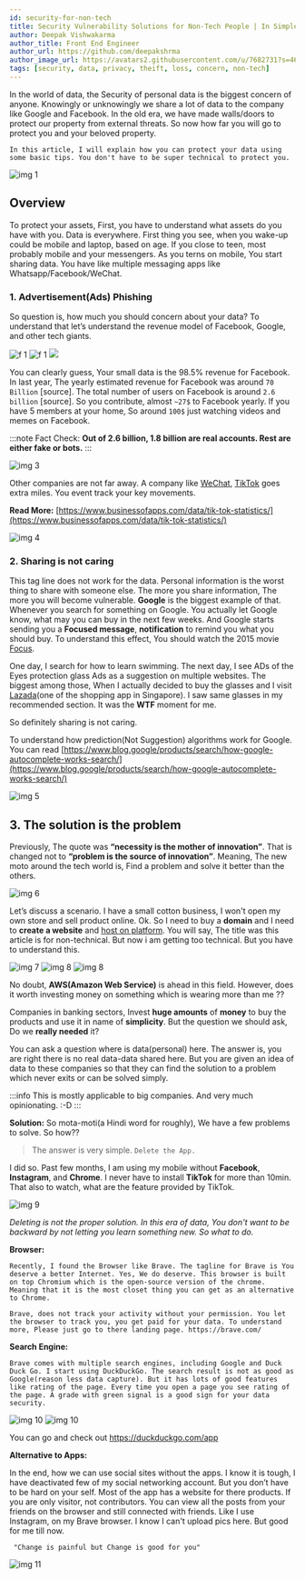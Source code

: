 ```yaml
---
id: security-for-non-tech
title: Security Vulnerability Solutions for Non-Tech People | In Simple Language
author: Deepak Vishwakarma
author_title: Front End Engineer
author_url: https://github.com/deepakshrma
author_image_url: https://avatars2.githubusercontent.com/u/7682731?s=460
tags: [security, data, privacy, theift, loss, concern, non-tech]
---
```


In the world of data, the Security of personal data is the biggest concern of anyone. Knowingly or unknowingly we share a lot of data to the company like Google and Facebook. In the old era, we have made walls/doors to protect our property from external threats. So now how far you will go to protect you and your beloved property.

```text
In this article, I will explain how you can protect your data using some basic tips. You don't have to be super technical to protect you.
```

![img 1](https://miro.medium.com/max/1400/0*8JJZtx7xkP-NL0ZE)

## Overview

To protect your assets, First, you have to understand what assets do you have with you. Data is everywhere. First thing you see, when you wake-up could be mobile and laptop, based on age. If you close to teen, most probably mobile and your messengers. As you terns on mobile, You start sharing data. You have like multiple messaging apps like Whatsapp/Facebook/WeChat.

### 1. Advertisement(Ads) Phishing

So question is, how much you should concern about your data? To understand that let’s understand the revenue model of Facebook, Google, and other tech giants.

![f 1](https://miro.medium.com/max/668/1*_H0IMcKs6bLYZEqeWTnkCA.jpeg)
![f 1](https://miro.medium.com/max/668/1*-3k9OFN1yyljr_yWaIrQRA.jpeg)
![](https://miro.medium.com/max/668/1*NuvXpT2RZqxSgVGCmwcq1Q.jpeg)

You can clearly guess, Your small data is the 98.5% revenue for Facebook. In last year, The yearly estimated revenue for Facebook was around `70 Billion` [source]. The total number of users on Facebook is around `2.6 billion` [source]. So you contribute, almost `~27$` to Facebook yearly. If you have 5 members at your home, So around `100$` just watching videos and memes on Facebook.

:::note Fact Check:
**Out of 2.6 billion, 1.8 billion are real accounts. Rest are either fake or bots.**
:::

![img 3](https://miro.medium.com/max/1400/1*niLh4nQqQYSj6TLebfsAnA.jpeg)

Other companies are not far away. A company like [WeChat](https://en.wikipedia.org/wiki/WeChat), [TikTok](https://en.wikipedia.org/wiki/TikTok) goes extra miles. You event track your key movements.

**Read More:** [https://www.businessofapps.com/data/tik-tok-statistics/](https://www.businessofapps.com/data/tik-tok-statistics/)

![img 4](https://miro.medium.com/max/1400/1*zbQdWBSdO4rl55zwWHbIbg.jpeg)

### 2. Sharing is not caring

This tag line does not work for the data. Personal information is the worst thing to share with someone else. The more you share information, The more you will become vulnerable.
**Google** is the biggest example of that. Whenever you search for something on Google. You actually let Google know, what may you can buy in the next few weeks. And Google starts sending you a **Focused message**, **notification** to remind you what you should buy. To understand this effect, You should watch the 2015 movie [Focus](<https://en.wikipedia.org/wiki/Focus_(2015_film)>).

One day, I search for how to learn swimming. The next day, I see ADs of the Eyes protection glass Ads as a suggestion on multiple websites. The biggest among those, When I actually decided to buy the glasses and I visit [Lazada](https://en.wikipedia.org/wiki/Lazada_Group)(one of the shopping app in Singapore). I saw same glasses in my recommended section. It was the **WTF** moment for me.

So definitely sharing is not caring.

To understand how prediction(Not Suggestion) algorithms work for Google. You can read [https://www.blog.google/products/search/how-google-autocomplete-works-search/](https://www.blog.google/products/search/how-google-autocomplete-works-search/)

![img 5](https://miro.medium.com/max/1400/0*XwaXMgaP-ZgUZl4Z)

## 3. The solution is the problem

Previously, The quote was **“necessity is the mother of innovation”**. That is changed not to **“problem is the source of innovation”**. Meaning, The new moto around the tech world is, Find a problem and solve it better than the others.

![img 6](https://miro.medium.com/max/1400/0*yzjZXQpd_VRKGDFf)

Let’s discuss a scenario. I have a small cotton business, I won't open my own store and sell product online. Ok. So I need to buy a **domain** and I need to **create a website** and [host on platform](https://cloud.google.com/solutions/web-hosting). You will say, The title was this article is for non-technical. But now i am getting too technical. But you have to understand this.

![img 7](https://miro.medium.com/max/668/1*NuvXpT2RZqxSgVGCmwcq1Q.jpeg)
![img 8](https://miro.medium.com/max/668/1*IWcHuR30-sUl_RXl7hJkLw.jpeg)
![img 8](https://miro.medium.com/max/668/1*-3k9OFN1yyljr_yWaIrQRA.jpeg)

No doubt, **AWS(Amazon Web Service)** is ahead in this field. However, does it worth investing money on something which is wearing more than me ??

Companies in banking sectors, Invest **huge amounts** of **money** to buy the products and use it in name of **simplicity**. But the question we should ask, Do we **really needed** it?

You can ask a question where is data(personal) here. The answer is, you are right there is no real data-data shared here. But you are given an idea of data to these companies so that they can find the solution to a problem which never exits or can be solved simply.

:::info
This is mostly applicable to big companies. And very much opinionating. :-D
:::

**Solution:** So mota-moti(a Hindi word for roughly), We have a few problems to solve. So how??

> The answer is very simple. `Delete the App.`

I did so. Past few months, I am using my mobile without **Facebook**, **Instagram**, and **Chrome**. I never have to install **TikTok** for more than 10min. That also to watch, what are the feature provided by TikTok.

![img 9](https://miro.medium.com/max/1400/0*Oh8CtClmiPwSJgYI)

_Deleting is not the proper solution. In this era of data, You don't want to be backward by not letting you learn something new. So what to do._

**Browser:**

```text
Recently, I found the Browser like Brave. The tagline for Brave is You deserve a better Internet. Yes, We do deserve. This browser is built on top Chromium which is the open-source version of the chrome. Meaning that it is the most closet thing you can get as an alternative to Chrome.

Brave, does not track your activity without your permission. You let the browser to track you, you get paid for your data. To understand more, Please just go to there landing page. https://brave.com/
```

**Search Engine:**

```text
Brave comes with multiple search engines, including Google and Duck Duck Go. I start using DuckDuckGo. The search result is not as good as Google(reason less data capture). But it has lots of good features like rating of the page. Every time you open a page you see rating of the page. A grade with green signal is a good sign for your data security.
```

![img 10](https://miro.medium.com/max/892/1*QT4K1AoI-qQ1Ab8y-qZedQ.png)
![img 10](https://miro.medium.com/max/806/1*O8z_xTu1snVY5F1J0nHkWg.png)

You can go and check out https://duckduckgo.com/app

**Alternative to Apps:**

In the end, how we can use social sites without the apps. I know it is tough, I have deactivated few of my social networking account. But you don’t have to be hard on your self. Most of the app has a website for there products. If you are only visitor, not contributors. You can view all the posts from your friends on the browser and still connected with friends. Like I use Instagram, on my Brave browser. I know I can't upload pics here. But good for me till now.

```text title="Quotes of the Day"
 "Change is painful but Change is good for you"
```

![img 11](https://miro.medium.com/max/1400/0*Pe7-Vi6-ecc86P8U)

<div className="powr-comments" id="93e7bc2a_1599917840" />
